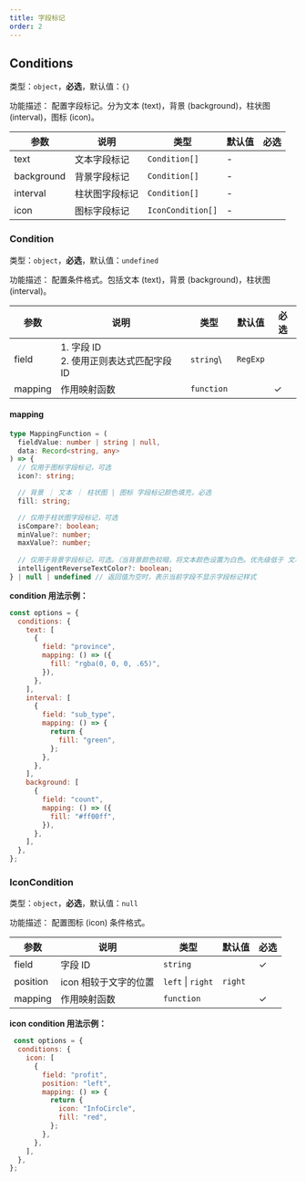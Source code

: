 ```yaml
---
title: 字段标记
order: 2
---
```


## Conditions

类型：`object`，**必选**，默认值：`{}`

<description>功能描述： 配置字段标记。分为文本 (text)，背景 (background)，柱状图 (interval)，图标 (icon)。</description>

| 参数       | 说明 | 类型            | 默认值 | 必选  |
| ---------- | ---------- | ---------------  | ------ | ---- |
| text       | 文本字段标记   | `Condition[]`     | - |            |
| background | 背景字段标记   | `Condition[]`    | -      |            |
| interval   | 柱状图字段标记 | `Condition[]`     | -      |            |
| icon       | 图标字段标记   | `IconCondition[]` | -  |            |

### Condition

类型：`object`，**必选**，默认值：`undefined`

<description>功能描述： 配置条件格式。包括文本 (text)，背景 (background)，柱状图 (interval)。</description>

| 参数      | 说明                                | 类型         | 默认值      | 必选  |
|---------|-----------------------------------|------------|----------|-----|
| field   | 1. 字段 ID <br /> 2. 使用正则表达式匹配字段 ID | `string`\  | `RegExp` |     | ✓          |
| mapping | 作用映射函数​                           | `function` |          | ✓   |

#### mapping

```typescript
type MappingFunction = (
  fieldValue: number | string | null,
  data: Record<string, any>
) => {
  // 仅用于图标字段标记，可选
  icon?: string;

  // 背景 ｜ 文本 ｜ 柱状图 | 图标 字段标记颜色填充，必选
  fill: string;

  // 仅用于柱状图字段标记，可选
  isCompare?: boolean;
  minValue?: number;
  maxValue?: number;
  
  // 仅用于背景字段标记，可选。（当背景颜色较暗，将文本颜色设置为白色。优先级低于 文本字段标记）
  intelligentReverseTextColor?: boolean;
} | null | undefined // 返回值为空时，表示当前字段不显示字段标记样式

```

**condition 用法示例：**

```javascript
const options = {
  conditions: {
    text: [
      {
        field: "province",
        mapping: () => ({
          fill: "rgba(0, 0, 0, .65)",
        }),
      },
    ],
    interval: [
      {
        field: "sub_type",
        mapping: () => {
          return {
            fill: "green",
          };
        },
      },
    ],
    background: [
      {
        field: "count",
        mapping: () => ({
          fill: "#ff00ff",
        }),
      },
    ],
  },
};

```

### IconCondition

类型：`object`，**必选**，默认值：`null`

<description>功能描述： 配置图标 (icon) 条件格式。</description>

| 参数     | 说明 | 类型     | 默认值  | 必选    |
| -------- | ------------ | -------- | ------- | ----  |
| field    | 字段 ID       | `string`   |                | ✓    |
| position | icon 相较于文字的位置 | `left` \| `right`   | `right` |         |
| mapping  | 作用映射函数​ | `function` |                 | ✓    |

**icon condition 用法示例：**

```javascript
 const options = {
  conditions: {
    icon: [
      {
        field: "profit",
        position: "left",
        mapping: () => {
          return {
            icon: "InfoCircle",
            fill: "red",
          };
        },
      },
    ],
  },
};

```

